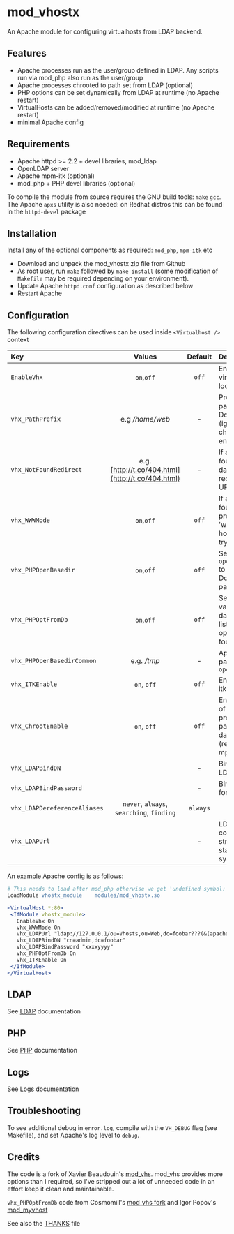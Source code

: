 mod_vhostx
==========

An Apache module for configuring virtualhosts from LDAP backend.

Features
--------
* Apache processes run as the user/group defined in LDAP. Any scripts run via mod_php also run as the user/group
* Apache processes chrooted to path set from LDAP (optional)
* PHP options can be set dynamically from LDAP at runtime (no Apache restart)
* VirtualHosts can be added/removed/modified at runtime (no Apache restart)
* minimal Apache config 

Requirements
------------
* Apache httpd >= 2.2 + devel libraries, mod_ldap
* OpenLDAP server
* Apache mpm-itk (optional)
* mod_php + PHP devel libraries (optional)

To compile the module from source requires the GNU build tools: `make` `gcc`. 
The Apache `apxs` utility is also needed: on Redhat distros this can be found in the `httpd-devel` package

Installation
------------
Install any of the optional components as required: `mod_php`, `mpm-itk` etc

* Download and unpack the mod_vhostx zip file from Github
* As root user, run `make` followed by `make install` (some modification of `Makefile` may be required depending on your environment).
* Update Apache `httpd.conf` configuration as described below
* Restart Apache


Configuration
-------------
The following configuration directives can be used inside `<Virtualhost />` context

Key | Values | Default | Description
:--- | :---: | :---: | :---
`EnableVhx`     | `on`,`off` | `off`   | Enable virtualhost lookups
`vhx_PathPrefix`| e.g _/home/web_     | - | Prepend this path to DocumentRoot (ignored when chroot enabled)
`vhx_NotFoundRedirect` | e.g. [http://t.co/404.html](http://t.co/404.html) | - | If a host is not found in the database redirect to this URL
`vhx_WWWMode` | `on`,`off` | `off` | If a host is not found, prepend 'www.' to the hostname and try again
`vhx_PHPOpenBasedir` | `on`,`off` | `off` | Set PHP `open_basedir` to include DocumentRoot path
`vhx_PHPOptFromDb` | `on`,`off` | `off` | Set PHP `ini` values from database. A list of valid options can be found [here](http://www.php.net/manual/en/ini.list.php)
`vhx_PHPOpenBasedirCommon` | e.g. _/tmp_ | - | Append this path to `open_basedir`
`vhx_ITKEnable` | `on`, `off` | `off` | Enable mpm-itk support 
`vhx_ChrootEnable` | `on`, `off` | `off` | Enable chroot of Apache process using path from database (requires mpm-itk)
`vhx_LDAPBindDN` |  | - | Bind DN for LDAP user
`vhx_LDAPBindPassword` |  | - | Bind Password for LDAP user
`vhx_LDAPDereferenceAliases` | `never`, `always`, `searching`, `finding` | `always` | 
`vhx_LDAPUrl` |  | - | LDAP Server connection string. Uses standard URL syntax

An example Apache config is as follows:

```apache
# This needs to load after mod_php otherwise we get 'undefined symbol: zend_alter_ini_entry' 
LoadModule vhostx_module    modules/mod_vhostx.so

<VirtualHost *:80>
 <IfModule vhostx_module>
   EnableVhx On
   vhx_WWWMode On
   vhx_LDAPUrl "ldap://127.0.0.1/ou=Vhosts,ou=Web,dc=foobar???(&(apacheVhostEnabled=yes)(objectClass=vhostx))"
   vhx_LDAPBindDN "cn=admin,dc=foobar"
   vhx_LDAPBindPassword "xxxxyyyy"
   vhx_PHPOptFromDb On
   vhx_ITKEnable On
 </IfModule>
</VirtualHost>
```


 
LDAP
----
See [LDAP](https://github.com/porjo/mod_vhostx/blob/master/LDAP.md) documentation

PHP
----
See [PHP](https://github.com/porjo/mod_vhostx/blob/master/PHP.md) documentation

Logs
----
See [Logs](https://github.com/porjo/mod_vhostx/blob/master/LOGS.md) documentation

Troubleshooting
---------------
To see additional debug in `error.log`, compile with the `VH_DEBUG` flag (see Makefile), and set Apache's log level to `debug`.

Credits
--------
The code is a fork of Xavier Beaudouin's [mod_vhs](http://openvisp.fr/doku/doku.php?id=mod_vhs:intro). mod_vhs provides more options than I required, so I've stripped out a lot of unneeded code in an effort keep it clean and maintainable.

`vhx_PHPOptFromDb` code from Cosmomill's [mod_vhs fork](https://bitbucket.org/cosmomill/mod_vhs) and Igor Popov's [mod_myvhost](http://code.google.com/p/mod-myvhost/)

See also the [THANKS](https://github.com/porjo/mod_vhostx/blob/master/THANKS) file

